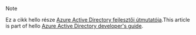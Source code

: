 > [!NOTE]
> <span data-ttu-id="bdfcf-101">Ez a cikk hello része [Azure Active Directory fejlesztői útmutatója](../articles/active-directory/develop/active-directory-developers-guide.md).</span><span class="sxs-lookup"><span data-stu-id="bdfcf-101">This article is part of hello [Azure Active Directory developer's guide](../articles/active-directory/develop/active-directory-developers-guide.md).</span></span>
>
>
